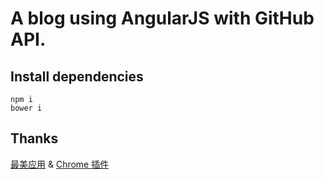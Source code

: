 # A blog using AngularJS with GitHub API.

## Install dependencies

```
npm i
bower i
```

## Thanks

[最美应用](http://zuimeia.com/) & [Chrome 插件](http://chrome.zuimeia.com)

